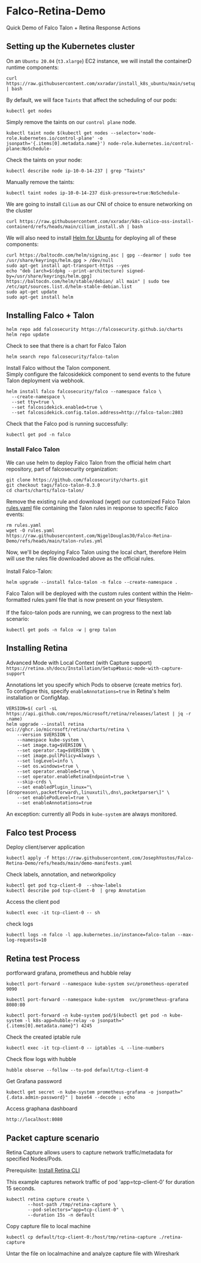# Falco-Retina-Demo
Quick Demo of Falco Talon + Retina Response Actions

## Setting up the Kubernetes cluster

On an ```Ubuntu 20.04``` (```t3.xlarge```) EC2 instance, we will install the containerD runtime components:
```
curl https://raw.githubusercontent.com/xxradar/install_k8s_ubuntu/main/setup_latest.sh | bash
```

By default, we will face ```Taints``` that affect the scheduling of our pods:
```
kubectl get nodes
```
Simply remove the taints on our ```control plane``` node.
```
kubectl taint node $(kubectl get nodes --selector='node-role.kubernetes.io/control-plane' -o jsonpath='{.items[0].metadata.name}') node-role.kubernetes.io/control-plane:NoSchedule-
```
Check the taints on your node:
```
kubectl describe node ip-10-0-14-237 | grep "Taints"
```
Manually remove the taints:
```
kubectl taint nodes ip-10-0-14-237 disk-pressure=true:NoSchedule-
```

We are going to install ```Cilium``` as our CNI of choice to ensure networking on the cluster
```
curl https://raw.githubusercontent.com/xxradar/k8s-calico-oss-install-containerd/refs/heads/main/cilium_install.sh | bash
```

We will also need to install [Helm for Ubuntu](https://helm.sh/docs/intro/install/#from-apt-debianubuntu) for deploying all of these components:
```
curl https://baltocdn.com/helm/signing.asc | gpg --dearmor | sudo tee /usr/share/keyrings/helm.gpg > /dev/null
sudo apt-get install apt-transport-https --yes
echo "deb [arch=$(dpkg --print-architecture) signed-by=/usr/share/keyrings/helm.gpg] https://baltocdn.com/helm/stable/debian/ all main" | sudo tee /etc/apt/sources.list.d/helm-stable-debian.list
sudo apt-get update
sudo apt-get install helm
```

## Installing Falco + Talon
```
helm repo add falcosecurity https://falcosecurity.github.io/charts
helm repo update
```

Check to see that there is a chart for Falco Talon
```
helm search repo falcosecurity/falco-talon
```

Install Falco without the Talon component. <br/>
Simply configure the falcosidekick component to send events to the future Talon deployment via webhook.
```
helm install falco falcosecurity/falco --namespace falco \
  --create-namespace \
  --set tty=true \
  --set falcosidekick.enabled=true \
  --set falcosidekick.config.talon.address=http://falco-talon:2803
```

Check that the Falco pod is running successfully:
```
kubectl get pod -n falco
```

### Install Falco Talon
We can use helm to deploy Falco Talon from the official helm chart repository, part of falcosecurity organization:
```
git clone https://github.com/falcosecurity/charts.git
git checkout tags/falco-talon-0.3.0
cd charts/charts/falco-talon/
```

Remove the existing rule and download (wget) our customized Falco Talon [rules.yaml](https://github.com/NigelDouglas30/Falco-Retina-Demo/blob/main/talon-rules.yml) file containing the Talon rules in response to specific Falco events:
```
rm rules.yaml
wget -O rules.yaml https://raw.githubusercontent.com/NigelDouglas30/Falco-Retina-Demo/refs/heads/main/talon-rules.yml
```

Now, we'll be deploying Falco Talon using the local chart, therefore Helm will use the rules file downloaded above as the official rules.
<br/><br/>
Install Falco-Talon:
```
helm upgrade --install falco-talon -n falco --create-namespace .
```
Falco Talon will be deployed with the custom rules content within the Helm-formatted rules.yaml file that is now present on your filesystem.
<br/><br/>
If the falco-talon pods are running, we can progress to the next lab scenario:
```
kubectl get pods -n falco -w | grep talon
```


## Installing Retina
Advanced Mode with Local Context (with Capture support) <br/>
```https://retina.sh/docs/Installation/Setup#basic-mode-with-capture-support```

Annotations let you specify which Pods to observe (create metrics for). <br/>
To configure this, specify ```enableAnnotations=true``` in Retina's helm installation or ConfigMap.
```
VERSION=$( curl -sL https://api.github.com/repos/microsoft/retina/releases/latest | jq -r .name)
helm upgrade --install retina oci://ghcr.io/microsoft/retina/charts/retina \
    --version $VERSION \
    --namespace kube-system \
    --set image.tag=$VERSION \
    --set operator.tag=$VERSION \
    --set image.pullPolicy=Always \
    --set logLevel=info \
    --set os.windows=true \
    --set operator.enabled=true \
    --set operator.enableRetinaEndpoint=true \
    --skip-crds \
    --set enabledPlugin_linux="\[dropreason\,packetforward\,linuxutil\,dns\,packetparser\]" \
    --set enablePodLevel=true \
    --set enableAnnotations=true
```

An exception: currently all Pods in ```kube-system``` are always monitored.

## Falco test Process

Deploy client/server application

```
kubectl apply -f https://raw.githubusercontent.com/JosephYostos/Falco-Retina-Demo/refs/heads/main/demo-manifests.yaml
```

Check labels, annotation, and networkpolicy
```
kubectl get pod tcp-client-0  --show-labels
kubectl describe pod tcp-client-0  | grep Annotation
```
Access the client pod 

```
kubectl exec -it tcp-client-0 -- sh
```

check logs
```
kubectl logs -n falco -l app.kubernetes.io/instance=falco-talon --max-log-requests=10
```

## Retina test Process

portforward grafana, prometheus and hubble relay  

```
kubectl port-forward --namespace kube-system svc/prometheus-operated 9090
```
```
kubectl port-forward --namespace kube-system  svc/prometheus-grafana 8080:80
```
```
kubectl port-forward -n kube-system pod/$(kubectl get pod -n kube-system -l k8s-app=hubble-relay -o jsonpath="{.items[0].metadata.name}") 4245
```
Check the created iptable rule
```
kubectl exec -it tcp-client-0 -- iptables -L --line-numbers
```
Check flow logs with hubble

```
hubble observe --follow --to-pod default/tcp-client-0
```
Get Grafana password
```
kubectl get secret -n kube-system prometheus-grafana -o jsonpath="{.data.admin-password}" | base64 --decode ; echo
```

Access graphana dashboard
```
http://localhost:8080
```

## Packet capture scenario

Retina Capture allows users to capture network traffic/metadata for specified Nodes/Pods.

Prerequisite: [Install Retina CLI](https://retina.sh/docs/Installation/CLI)

This example captures network traffic of pod 'app=tcp-client-0' for duration 15 seconds.

```
kubectl retina capture create \
        --host-path /tmp/retina-capture \
        --pod-selectors="app=tcp-client-0" \
        --duration 15s -n default
```

Copy capture file to local machine

```
kubectl cp default/tcp-client-0:/host/tmp/retina-capture ./retina-capture
```

Untar the file on localmachine and analyze capture file with Wireshark
